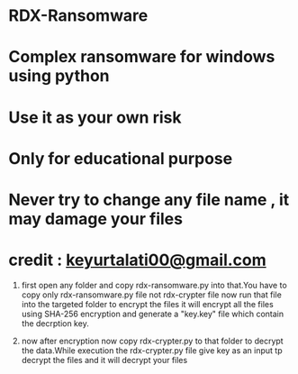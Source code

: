 # RDX-Ransomware
# Complex ransomware for windows using python
# Use it as your own risk
# Only for educational purpose
# Never try to change any file name , it may damage your files
# credit : keyurtalati00@gmail.com

1) first open any folder and copy rdx-ransomware.py into that.You have to copy only rdx-ransomware.py file not rdx-crypter file
  now run that file into the targeted folder to encrypt the files
  it will encrypt all the files using SHA-256 encryption and generate a "key.key" file which contain the decrption key.

2) now after encryption now copy rdx-crypter.py to that folder to decrypt the data.While execution the rdx-crypter.py file give key as an input tp decrypt the files and it will 
  decrypt your files
